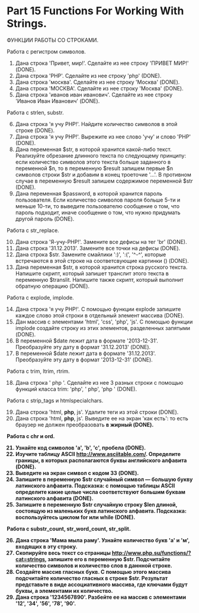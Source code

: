 ﻿# Part 15 Functions For Working With Strings.
ФУНКЦИИ РАБОТЫ СО СТРОКАМИ.

Работа с регистром символов.

1. Дана строка 'Привет, мир!'. Сделайте из нее строку 'ПРИВЕТ МИР!' (DONE).
2. Дана строка 'PHP'. Сделайте из нее строку 'php' (DONE).
3. Дана строка 'москва'. Сделайте из нее строку 'Москва' (DONE).
4. Дана строка 'МОСКВА'. Сделайте из нее строку 'Москва' (DONE).
5. Дана строка 'иванов иван иванович'. Сделайте из нее строку 'Иванов Иван Иванович' (DONE).

Работа с strlen, substr.

6. Дана строка 'я учу PHP!'. Найдите количество символов в этой строке (DONE).
7. Дана строка 'я учу PHP!'. Вырежите из нее слово 'учу' и слово 'PHP' (DONE).
8. Дана переменная $str, в которой хранится какой-либо текст. Реализуйте обрезание длинного текста по следующему принципу: если количество символов этого текста больше заданного в переменной $n, то в переменную $result 
   запишем первые $n символов строки $str и добавим в конец троеточие '...'. В противном случае в переменную $result запишем содержимое переменной $str (DONE).
9. Дана переменная $password, в которой хранится пароль пользователя. Если количество символов пароля больше 5-ти и меньше 10-ти, то выведите пользователю сообщение о том, что пароль подходит, иначе сообщение о том, что
   нужно придумать другой пароль (DONE).

Работа с str_replace.

10. Дана строка 'Я-учу-PHP!'. Замените все дефисы на тег 'br' (DONE).
11. Дана строка '31.12.2013'. Замените все точки на дефисы (DONE).
12. Дана строка $str. Замените смайлики ':)', ':(', '^-^', которые встречаются в этой строке на соответсвующие картинки (<img src=''>) (DONE).
13. Дана переменная $str, в которой хранится строка русского текста. Напишите скрипт, который запишет транслит этого текста в переменную $translit. Напишите также скрипт, который выполнит обратную операцию (DONE).

Работа с explode, implode.
    
14. Дана строка 'я учу PHP!'. С помощью функции explode запишите каждое слово этой строки в отдельный элемент массива (DONE).
15. Дан массив с элементами 'html', 'css', 'php', 'js'. С помощью функции implode создайте строку из этих элементов, разделенных запятыми (DONE).
16. В переменной $date лежит дата в формате '2013-12-31'. Преобразуйте эту дату в формат '31.12.2013' (DONE).
17. В переменной $date лежит дата в формате '31.12.2013'. Преобразуйте эту дату в формат '2013-12-31' (DONE).

Работа с trim, ltrim, rtrim.

18. Дана строка ' php '. Сделайте из нее 3 разных строки с помощью функций класса trim: 'php', ' php', 'php ' (DONE).

Работа с strip_tags и htmlspecialchars.

19. Дана строка 'html, <b>php</b>, js'. Удалите теги из этой строки (DONE).
20. Дана строка 'html, <b>php</b>, js'. Выведите ее на экран 'как есть': то есть браузер не должен преобразовать <b> в жирный (DONE).

Работа с chr и ord.

21. Узнайте код символов 'a', 'b', 'c', пробела (DONE).
22. Изучите таблицу ASCII http://www.asciitable.com/. Определите границы, в которых располагаются буквы английского алфавита (DONE).
23. Выведите на экран символ с кодом 33 (DONE).
24. Запишите в переменную $str случайный символ — большую букву латинского алфавита. Подсказка: с помощью таблицы ASCII определите какие целые числа соответствуют большим буквам латинского алфавита (DONE).
25. Запишите в переменную $str случайную строку $len длиной, состоящую из маленьких букв латинского алфавита. Подсказка: воспользуйтесь циклом for или while (DONE).

Работа с substr_count, str_word_count, str_split.

26. Дана строка 'Мама мыла раму'. Узнайте количество букв 'a' и 'м', входящих в эту строку.
27. Скопируйте весь текст со страницы http://www.php.su/functions/?cat=strings, запишите его в переменную $str. Подсчитайте количество символов и количество слов в даннной строке.
28. Создайте массив гласных букв. С помощью этого массива подсчитайте количество гласных в строке $str. Результат представьте в виде ассоциативного массива, где ключами будут буквы, а элементами их количество.
29. Дана строка '1234567890'. Разбейте ее на массив с элементами '12', '34', '56', '78', '90'.


